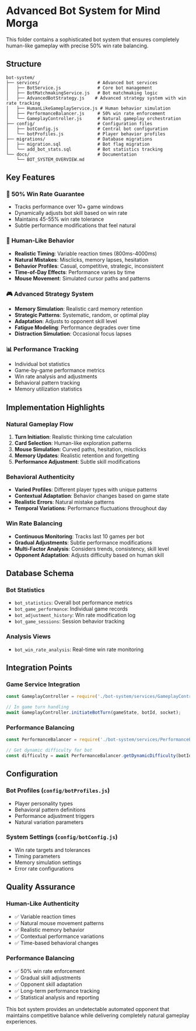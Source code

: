 # Advanced Bot System for Mind Morga

This folder contains a sophisticated bot system that ensures completely human-like gameplay with precise 50% win rate balancing.

## Structure

```
bot-system/
├── services/                      # Advanced bot services
│   ├── BotService.js              # Core bot management
│   ├── BotMatchmakingService.js   # Bot matchmaking logic
│   ├── AdvancedBotStrategy.js    # Advanced strategy system with win rate tracking
│   ├── HumanLikeGameplayService.js # Human behavior simulation
│   ├── PerformanceBalancer.js     # 50% win rate enforcement
│   └── GameplayController.js      # Natural gameplay orchestration
├── config/                        # Configuration files
│   ├── botConfig.js               # Central bot configuration
│   └── botProfiles.js             # Player behavior profiles
├── migrations/                    # Database migrations
│   ├── migration.sql              # Bot flag migration
│   └── add_bot_stats.sql          # Bot statistics tracking
└── docs/                          # Documentation
    └── BOT_SYSTEM_OVERVIEW.md
```

## Key Features

### 🎯 **50% Win Rate Guarantee**
- Tracks performance over 10+ game windows
- Dynamically adjusts bot skill based on win rate
- Maintains 45-55% win rate tolerance
- Subtle performance modifications that feel natural

### 🧠 **Human-Like Behavior**
- **Realistic Timing**: Variable reaction times (800ms-4000ms)
- **Natural Mistakes**: Misclicks, memory lapses, hesitation
- **Behavior Profiles**: Casual, competitive, strategic, inconsistent
- **Time-of-Day Effects**: Performance varies by time
- **Mouse Movement**: Simulated cursor paths and patterns

### 🎮 **Advanced Strategy System**
- **Memory Simulation**: Realistic card memory retention
- **Strategic Patterns**: Systematic, random, or optimal play
- **Adaptation**: Adjusts to opponent skill level
- **Fatigue Modeling**: Performance degrades over time
- **Distraction Simulation**: Occasional focus lapses

### 📊 **Performance Tracking**
- Individual bot statistics
- Game-by-game performance metrics
- Win rate analysis and adjustments
- Behavioral pattern tracking
- Memory utilization statistics

## Implementation Highlights

### Natural Gameplay Flow
1. **Turn Initiation**: Realistic thinking time calculation
2. **Card Selection**: Human-like exploration patterns
3. **Mouse Simulation**: Curved paths, hesitation, misclicks
4. **Memory Updates**: Realistic retention and forgetting
5. **Performance Adjustment**: Subtle skill modifications

### Behavioral Authenticity
- **Varied Profiles**: Different player types with unique patterns
- **Contextual Adaptation**: Behavior changes based on game state
- **Realistic Errors**: Natural mistake patterns
- **Temporal Variations**: Performance fluctuations throughout day

### Win Rate Balancing
- **Continuous Monitoring**: Tracks last 10 games per bot
- **Gradual Adjustments**: Subtle performance modifications
- **Multi-Factor Analysis**: Considers trends, consistency, skill level
- **Opponent Adaptation**: Adjusts difficulty based on human skill

## Database Schema

### Bot Statistics
- `bot_statistics`: Overall bot performance metrics
- `bot_game_performance`: Individual game records
- `bot_adjustment_history`: Win rate modification log
- `bot_game_sessions`: Session behavior tracking

### Analysis Views
- `bot_win_rate_analysis`: Real-time win rate monitoring

## Integration Points

### Game Service Integration
```javascript
const GameplayController = require('./bot-system/services/GameplayController');

// In game turn handling
await GameplayController.initiateBotTurn(gameState, botId, socket);
```

### Performance Balancing
```javascript
const PerformanceBalancer = require('./bot-system/services/PerformanceBalancer');

// Get dynamic difficulty for bot
const difficulty = await PerformanceBalancer.getDynamicDifficulty(botId, humanId);
```

## Configuration

### Bot Profiles (`config/botProfiles.js`)
- Player personality types
- Behavioral pattern definitions
- Performance adjustment triggers
- Natural variation parameters

### System Settings (`config/botConfig.js`)
- Win rate targets and tolerances
- Timing parameters
- Memory simulation settings
- Error rate configurations

## Quality Assurance

### Human-Like Authenticity
- ✅ Variable reaction times
- ✅ Natural mouse movement patterns
- ✅ Realistic memory behavior
- ✅ Contextual performance variations
- ✅ Time-based behavioral changes

### Performance Balancing
- ✅ 50% win rate enforcement
- ✅ Gradual skill adjustments
- ✅ Opponent skill adaptation
- ✅ Long-term performance tracking
- ✅ Statistical analysis and reporting

This bot system provides an undetectable automated opponent that maintains competitive balance while delivering completely natural gameplay experiences.